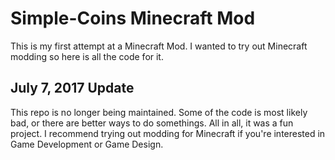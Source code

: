 # Simple-Coins Minecraft Mod

This is my first attempt at a Minecraft Mod. I wanted to try out Minecraft modding so here is all the code for it.

## July 7, 2017 Update

This repo is no longer being maintained. Some of the code is most likely bad, or there are better ways to do somethings. All in all, it was a fun project. I recommend trying out modding for Minecraft if you're interested in Game Development or Game Design.
